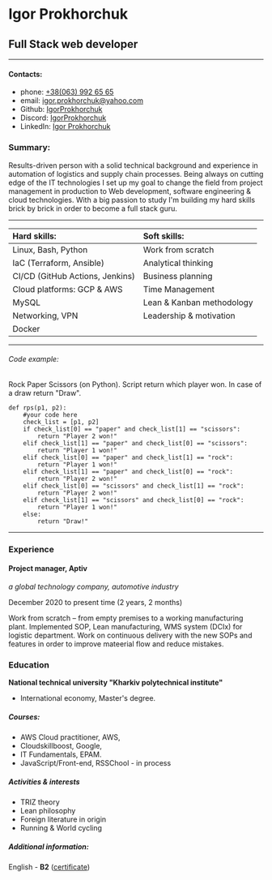 
# Igor Prokhorchuk

## Full Stack web developer

--- 


#### Contacts:

- phone: [+38(063) 992 65 65](tel:+38(063)9926565)
- email: [igor.prokhorchuk@yahoo.com](mailto:igor.prokhorchuk@yahoo.com)
- Github: [IgorProkhorchuk](https://github.com/IgorProkhorchuk)
- Discord: [IgorProkhorchuk](https://discord.com/channels/igorprokhorchuk#1619)
- LinkedIn: [Igor Prokhorchuk](https://www.linkedin.com/in/igorprohorchuk/)

### Summary:

 Results-driven person with a solid technical background and experience in automation of logistics and supply chain processes. Being always on cutting edge of the IT technologies I set up my goal to change the field from project management in production to Web development, software engineering & cloud technologies. With a big passion to study I'm building my hard skills brick by brick in order to become a full stack guru.

 ---

| Hard skills: | Soft skills: |
| :----------- | :----------- |
| Linux, Bash, Python | Work from scratch  |
| IaC (Terraform, Ansible) | Analytical thinking |
| CI/CD (GitHub Actions, Jenkins) | Business planning |
| Cloud platforms: GCP & AWS | Time Management |
| MySQL | Lean & Kanban methodology |
| Networking, VPN | Leadership & motivation |
| Docker | |

---

###### Code example:

Rock Paper Scissors (on Python). Script return which player won. In case of a draw return "Draw".

```
def rps(p1, p2):
    #your code here
    check_list = [p1, p2]
    if check_list[0] == "paper" and check_list[1] == "scissors":
        return "Player 2 won!"
    elif check_list[1] == "paper" and check_list[0] == "scissors":
        return "Player 1 won!"
    elif check_list[0] == "paper" and check_list[1] == "rock":
        return "Player 1 won!"
    elif check_list[1] == "paper" and check_list[0] == "rock":
        return "Player 2 won!"
    elif check_list[0] == "scissors" and check_list[1] == "rock":
        return "Player 2 won!"
    elif check_list[1] == "scissors" and check_list[0] == "rock":
        return "Player 1 won!"
    else:
        return "Draw!"
```

---


### Experience

#### Project manager, __Aptiv__

_a global technology company, automotive industry_

December 2020 to present time (2 years, 2 months) 

Work from scratch – from empty premises to a working manufacturing plant. Implemented SOP,  Lean manufacturing, WMS system (DCIx) for logistic department. Work on continuous  delivery with the new SOPs and features in order to improve mateerial flow and reduce
mistakes.


### Education

__National technical university "Kharkiv polytechnical institute"__
- International economy, Master's degree.

##### Courses:
- AWS Cloud practitioner, AWS, 
- Cloudskillboost, Google,
- IT Fundamentals,  EPAM.
- JavaScript/Front-end, RSSChool - in process

##### Activities & interests

- TRIZ theory
- Lean philosophy
- Foreign literature in origin
- Running & World cycling

##### Additional information:
English - __B2__ ([certificate](https://www.efset.org/cert/UrgDgR))
